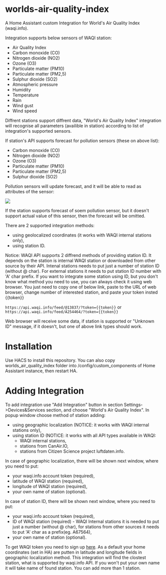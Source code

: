 # worlds-air-quality-index

A Home Assistant custom Integration for World's Air Quality Index (waqi.info).

Integration supports below sensors of WAQI station:

- Air Quality Index
- Carbon monoxide (CO)
- Nitrogen dioxide (NO2)
- Ozone (O3)
- Particulate matter (PM10)
- Particulate matter (PM2,5)
- Sulphur dioxide (SO2)
- Atmospheric pressure
- Humidity
- Temperature
- Rain
- Wind gust
- Wind speed

Diffrent stations support diffrent data, "World's Air Quality Index" integration will recognise all parameters (availible in station) according to list of integration's supported sensors.

If station's API supports forecast for pollution sensors (these on above list):

- Carbon monoxide (CO)
- Nitrogen dioxide (NO2)
- Ozone (O3)
- Particulate matter (PM10)
- Particulate matter (PM2,5)
- Sulphur dioxide (SO2)

Pollution sensors will update forecast, and it will be able to read as attributes of the sensor:

<img src="https://github.com/pawkakol1/worlds-air-quality-index/tree/main/readme_files/forecast.png">

If the station supports forecast of soem pollution sensor, but it doesn't support actual value of this sensor, then the forecast will be omitted.

There are 2 supported integration methods:

- using geolocalized coordinates (it works with WAQI internal stations only),
- using station ID.

Notice: WAQI API supports 2 diffrend methods of providing station ID. It depends on the station is internal WAQI station or downloaded from other source by their API. Intenal stations needs to put just a number of station ID (without @ char). For external stations it needs to put station ID number with 'A' char prefix. If you want to integrate some station using ID, but you don't know what method you need to use, you can always check it using web browser. You just need to copy one of below link, paste to the URL of web browser, change number of interested station, and paste your token insted {{token}}

`https://api.waqi.info/feed/@13837/?token={{token}}`
or
`https://api.waqi.info/feed/A254464/?token={{token}}`

Web browser will receive some data, if station is supported or "Unknown ID" message, if it doesn't, but one of above link types should work.

# Installation

Use HACS to install this repository.
You can also copy worlds_air_quality_index folder into /config/custom_components of Home Assistant instance, then restart HA.

# Adding Integration

To add integration use "Add Integration" button in section Settings->Devices&Services section, and choose "World's Air Quality Index".
In popup window choose method of station adding:

- using geographic localization (NOTICE: it works with WAQI internal stations only),
- using station ID (NOTICE: it works with all API types available in WAQI:
  - WAQI internal stations,
  - stations from CanAir.IO,
  - stations from Citizen Science project luftdaten.info.

In case of geographic localization, there will be shown next window, where you need to put:

- your waqi.info account token (required),
- latitude of WAQI station (required),
- longitude of WAQI station (required),
- your own name of station (optional).

In case of station ID, there will be shown next window, where you need to put:

- your waqi.info account token (required),
- ID of WAQI station (required) - WAQI Internal stations it is needed to put just a number (without @ char), for stations from other sources it needs to put 'A' char as a prefix(eg. A67564),
- your own name of station (optional).

To get WAQI token you need to sign up [here](https://aqicn.org/data-platform/token/).
As a default your home coordinates (set in HA) are putten in latitude and longitude fields in geographic localization method. This integration will find the clostest station, what is supported by waqi.info API.
If you won't put your own name it will take name of found station.
You can add more than 1 station.
